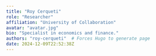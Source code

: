 ```yaml
---
title: "Roy Cerqueti"
role: "Researcher"
affiliation: "University of Collaboration"
avatar: "avatar.jpg"
bio: "Specialist in economics and finance."
authors: "roy-cerqueti"  # Forces Hugo to generate page
date: 2024-12-09T22:52:38Z
---
```

